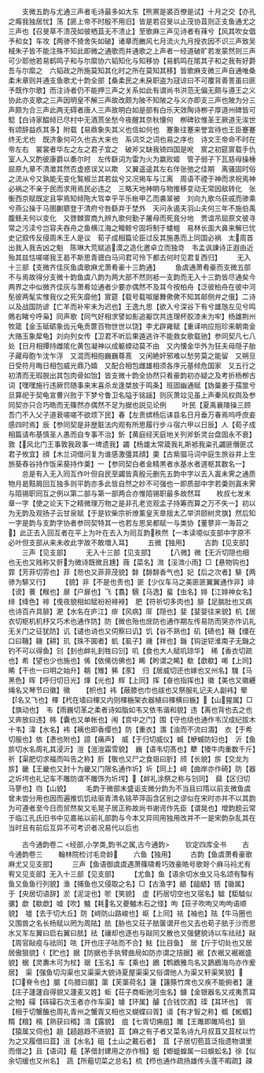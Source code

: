 <!-- { "loadSidebar": true } -->
　　支微五韵与尤通三声者毛诗最多如大东【熊罴是裘百僚是试】十月之交【亦孔之痗我独居忧】荡【匪上帝不时殷不用旧】皆是若召旻以止茂协苴则正支鱼通尤之三声也【召旻草不溃茂如彼栖苴无不溃止】至歌麻三声见诗者有萚兮【风其吹女倡予和女】车攻【两骖不猗舍矢如破】诸章而豳风七月流火九月授衣因不识三声致吴棫朱子皆不能注殊不知此即微之通歌而并通歌之上声者一经道破旷若发蒙然则三声可少耶他若易鹤鸣子和与尔縻协六韬知化与知移协【易鹤鸣在隂其子和之我有好爵吾与尔縻之　六韬政之所施莫知其化时之所在莫知其移】皆歌麻支微三声自通唯桑柔末章则并通支鱼歌尤十韵全部【桑柔民之未戾职盗为冦谅曰不可覆背善詈虽曰匪予既作尔歌】而注诗者仍不能押三声之关系如此有谓尚书洪范无偏无颇与遵王之义协此亦支歌之三声因明皇不解三声故改颇为陂不知陂之与义亦即支三声也陂为分三声颇为合三声此两无碍者唐人三声故明白如是部有白乐天效陶诗栁子厚道州碑皆可騐【白诗家醖倾已尽村中无酒贳坐愁今夜醒其奈秋懐何　栁碑钦惟圣王厥道无涘世有颂辞益疚其多】附载【易鼎象失其义也信如何也　蹇象往蹇来誉宜待也王臣蹇蹇终无尤也　既济象何可久也吉大来也　系词爻之词也易之序也　诗文王帝命不时在帝左右　裳裳者华左之左之君子宜之　破斧又缺我锜四国是吪　賔之初筵賔载手仇室人入又酌彼康爵以奏尔时　左传繇词为雷为火为嬴败姬　管子弱子下瓦慈母操棰　屈原九章不清澂其然否虚惑误又以欺　又翼遥遥其左右伴张弛之佳期　离骚固时俗之流从兮又孰能无变化覧椒兰其若兹兮又况掲车与江离　周语不禋于神而求祝焉神必祸之不亲于民而求用焉民必违之　三略天地神眀与物推移变动无常因敌转化　张衡西京赋既定且寜焉知倾陁大驾幸乎平乐帐甲乙而袭翠被　刘向九歌乌获戚而骖乘兮燕公操于马圉蒯聩登于清府兮咎繇弃于埜外　天问永遏夫羽山夫何三年不施伯禹腹鲧夫何以变化　又啓棘賔商九辨九歌何勤子屠母而死竟分地　贾谊吊屈原文彼寻常之污渎兮岂容夫吞舟之鱼横江海之鳣鲸兮固将制于蝼螘　易林长面大鼻来解已忧　史记叙传反侵周禾王人是议　荀子成相篇论臣过反其施愚而上同国必祸　太周首出我入我吉凶之魁　陈琳大荒赋追漠之造化邀卓立而独竒　韦孟讽諌诗正遐由近殆其兹怙嗟嗟我王曷不斯思青骢白马问君可怜下都去何时见君复西归】
　　无入十三部【支微齐佳灰鱼虞歌麻尤萧肴豪十三韵通】
　　鱼虞通萧肴豪而支微五部不与焉故得分支微十韵鱼虞八韵为两大部不然则袛一支韵而无入十三韵皆尽通矣今两界之中似微齐佳灰与萧肴竝通者少要亦偶然不及耳今按柏舟【泛彼柏舟在彼中河髧彼两髦实惟我仪之死矢靡他】賔筵【载号载呶屡舞僛僛不知其邮侧弁之俄】二诗以及战国防谚【亡羊而补牢未为迟也】王逸九思【欲入兮深谷下有兮雄虺左见兮鸣鵙右睹兮呼枭】同声歌【同气好相求譬如影追躯饮共连理杯胶漆未为牢】杨雄荆州牧箴【金玉砥砺象齿元龟贡篚百物世世以饶】李尤辟雍赋【重译响应抱珍来朝南金大赂玉象犀龟】刘向列女传【卫君不听后果遁逃许不能救女歌载驰】参同契凡七八处【日月相撢持雌隂化黄包凝神以成躯蝡动莫不由　又内懐金华外为狂夫母隠子胎子藏母胞乍沈乍浮　又混而相抱巍巍尊髙　又闲絶奸邪难以愁劳莫之能留　又朔旦日受符月晦日相包威光鼎乃嬉　又配合相包雌雄相须各序元基倾危国家　又五行之初清而无瑕脱出其包肉骨如饴】皆支微十韵全协然只肴豪韵初亦疑之及考折杨栁古词【嘿嘿施行违厥罚随事来末喜杀龙逢桀放于鸣条】班固幽通赋【妫巢姜于孺筮兮旦算祀于契龟宣曹兴败于下梦兮鲁卫名隘于铭謡】则灰萧竝见虽上声秦风权舆及参同契亦只合巧皓而无篠然亦偶然不足为据也説见论例
　　叶民【夏禹襄陵操三顾吾门不入父子道衰嗟嗟不欲烦下民】春【左贵嫔杨后诔县名日月垂万春焉呜呼庶妾感四时焉】辰【参同契是非歴脏法内观有所思履行步斗宿六甲以日辰】人【荀子成相篇请布基慎圣人愚而自专事不治】釿【黄庭经天庭地关列斧釿灵台盘固永不衰】敦【风北门王事敦我政事一埤遗我】蠲【杨雄太常箴我礼斯袛我粢孔蠲匪僭匪忒君子攸宜】顔【木兰词借问复为谁感激彊其顔】羮【古紫骝马词中庭生旅谷井上生旅葵舂谷持作饭采葵持作羮】一【参同契白者金精黒者水基水者道枢其数名一】
　　总是有入无入囘互作叶但自民至蠲皆真殷元删先五韵中字以去入寘未霁之通质物月曷黠屑回互独多则平韵亦多此皆自然之妙不可强也一即质部中字若羮则寘未霁与陌锡职囘互之例以第二部与第一部两合亦惟陌锡职最多故然耳
　　枚叔七发末章一字【使之论天下之精微理万物之是非孔老览观孟子持筹而算之万不失一】初以为无韵及观扬子云甘泉赋【于是钦柴宗祈燎薰皇天臯揺太乙举洪颐树灵旗】然后知一字是韵与支韵字协者参同契特其一也若左思吴都赋一与类协【董蓼非一海苔之】此正去入回互者在平上为叶在去入为囘互韵秩然【一本读噫似支部中字原不必叶但支部从来未收此字故不敢増入耳】
　　五微【独用】
　　古韵【见支部】
　　三声【见支部】
　　无入十三部【见支部】
　　【八微】微【无沂切隠也细也无也又贱称又骭为微诗既微且尰】薇【菜名】溦【浽溦小雨】□【悬物钩也】霏【芳菲切雰也】菲【芴也又菲菲茂貌】馡【馡馡香气也】妃【后之次者】騑【两骖为騑又行】
　　【貌】非【不是也责也】匪【少仪车马之美匪匪翼翼通作非】诽【谤】餥【糇也】扉【户扉也】飞【翥】騛【马逸】蜚【虫名】婔【江婔神女名】绯【绛色】裶【曵夜貌相如赋衯衯裶裶】　肥【符祈切多肉也】腓【足腨肚也又病也诗百卉具腓】淝【水名在庐江】痱【风病】厞【隠也】婓【婓婓往来貌】机【居衣切枢机机杼又巧术也通作防】防【微也殆也庻防也通作期左传易防而哭亦作讥礼无关门之征犹防】讥【谴也诮也又伺察曰讥】饥【谷不熟也】矶【碛也】鞿【缰在口曰鞿】耭【耕】玑【珠不圎者】虮【虱子】禨【祥也】鐖【钩逆铓淮南子无鐖之钓不可以得鱼】刉【刲也衅礼刲牲曰刉】叽【食也大人赋叽琼华】　稀【香衣切疏也】希【望也少也施也】俙【依俙彷佛也】睎【盻谓之睎】欷【歔欷】唏【上同】晞【干也一曰明之始升】鵗【雉】豨【豕】　归【居威切还也嫁也又州名】騩【马黑色】晖【呼归切日光】煇【光也】辉【上同】挥【奋也指挥也】徽【美也又徽纒绳名又琴节曰徽】幑
　　【帜也】袆【蔽膝也巾也祓也又祭服礼记夫人副袆】翚【名又飞也】楎【杙在墙曰楎又内则楎椸架衣器植曰楎横曰椸】【山猩属】□【旗动也】　韦【雨巍切革之柔者诗如脂如韦又依韦谐和貌】违【离也背也去之也又奔放曰违】帏【囊也又单帐也】闱【宫中之门】围【守也绕也通作韦汉成纪拔木十韦】湋【水名】袆【褵也即香缨也】防【重衣】涠【浊而不流曰涠】　衣【于希切服也】依【慿也附也】譩【痛声】　威【于归切威仪】蝛【蛜蝛防妇也】　沂【鱼旂切水名周礼其浸沂】溰【溰溰霜雪貌】　巍【语韦切髙也】犩【犪牛肉重数千斤】　祈【渠肥切求福而叫告之称】肵【敬也又尸之食爼曰肵】颀【长貌】旂【交龙为旂】畿【王畿也又封十为畿又门限名通作圻】圻【同上】﨑【曲岸亦作碕】防【器之圻堮也礼记车不雕防谓不雕饰为圻堮】【衅礼涂祭之称与刉同】　蘬【区归切马蓼也】岿【山貌】
　　毛韵于微部末盛诟支微分韵为不当且曰隋以前支微鱼虞曾未尝分用也因而遍推饥饥祛驱青清名铭苹萍函含区别之谬似在宋时亦并不以其韵为可遵者至今日而贸然矣又毛晃子居正称故尚书谢谔作先臣【谓晃也】增韵题云常于临江孔氏旧书中见嘉祐以前礼部韵与今本又异同用独用改并不一是宋韵杂乱其在当时且有前后互异不可考识者况易代以后也

　　古今通韵卷二
<经部,小学类,韵书之属,古今通韵>
　　钦定四库全书
　　古今通韵卷三
　　翰林院检讨毛竒龄
　　六鱼【独用】
　　古韵【鱼虞萧肴豪歌麻尤又见支部】
　　三声【鱼语御虞虞遇萧篠啸肴巧效豪皓号歌哿个麻马祃尤有宥又见支部】无入十三部【见支部】
　　【尤鱼】鱼【语余切水虫又马名颂有驔有鱼又鱼鱼行列貌】渔【捕鱼也又侵取之名】□【古渔字】龉【龃龉】铻【锄属】　于【央居切语辞】淤【泥淀也】唹【笑貌】　虚【朽居切空也又宿名】驉【駏驉似骡】歔【欷歔】嘘【吹】魖【耗名又夔魖木石之怪】呴【荘子吹呴又呴呴语顺貌】　墟【去于切大丘】防【﨑防山路峻也】岖【上同】袪【袖也】阹【牛马圈也又围兽之名长杨赋以罔为周阹】胠【胁也又荘子胠箧谓开也又去也荀子胠于沙而思水又军左翼曰启右翼曰胠】祛【禳却也逐也与敺同又散也又强健貌诗以车祛祛】敺【周官敺疫与祛同】呿【开也庄子呿而不合】魼【比目鱼】　居【斤于切处也又居居傲狠貌】【贮也】据【防据也手执臂曲局如防亦谓之拮据】裾【衣裾又裾裾盛貌】椐【灵夀木可为杖】琚【玉名】车【乘也】鶋【鹎鶋雅鸟名又鶢鶋海鸟亦作爰居】　渠【强鱼切沟渠也又渠渠大貌诗夏屋渠渠又俗谓他人为渠又轩渠笑貌】【□脊令也】腒【鸟腊曰腒】蕖【芙蕖荷名】籧【籧篨竹席也又疾不能俯者】蘧【庄子蘧蘧自得貌又蘧麦又姓】蚷【荘子商蚷驰河虫名】鐻【金银器名又戎夷贯耳之物】磲【砗磲石次玉者亦作车渠】璩【环属】醵【合钱饮酒】璖【耳环也】　胥【相于切蟹醢也周礼青州之蟹胥又相也又蝴蝶曰胥】谞【有才智之称】蝑【蜙蝑】糈【粮】稰【熟获曰稰】湑【露貌】　疽【七胥切痈疽】雎【王雎即雎鸠也】狙【猿属又伺也】趄【趦趄趋不进貌】苴【麻之有子者又菜名诗九月叔苴又苴杖以竹为之又履借曰苴】沮【水名】砠【土山之戴石者】　苴【子居切苞苴泛指遗物谓里而借之】且【语词】蒩【茅借封建用之亦作租】蛆【蝍蛆蝗属一曰蜈蚣名】徐【似余切缓也又州名】　蔬【所蒩切菜之总名】梳【栉也通作疏扬雄传头蓬不暇疏】疎
